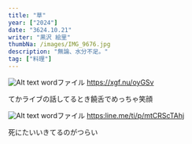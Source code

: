 ```yaml
---
title: "草"
year: ["2024"]
date: "3624.10.21"
writer: "黒沢 絵里"
thumbNa: /images/IMG_9676.jpg
description: "無論、水分不足。"
tag: ["料理"]
---
```





![Alt text](/images/履歴書0001.jpg)
wordファイル <https://xgf.nu/oyGSv>



てかライブの話してるとき饒舌でめっちゃ笑顔




![Alt text](/images/障害特性について20001.jpg)
wordファイル <https:line.me/ti/p/mtCRScTAhj>


死にたいいきてるのがつらい



